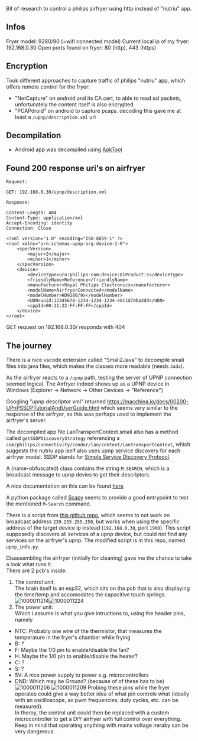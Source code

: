 Bit of research to control a philips airfryer using http instead of "nutriu" app.

## Infos

Fryer model: 9280/90 (=wifi connected model)
Current local ip of my fryer: 192.168.0.30
Open ports found on fryer: 80 (http), 443 (https)

## Encryption

Took different approaches to capture traffic of philips "nutriu" app, which offers remote control for the fryer:

- "NetCapture" on android and its CA cert, to able to read ssl packets, unfortunately the content itself is also encrypted
- "PCAPdroid" on android to capture pcaps. decoding this gave me at least a `/upnp/description.xml` uri

## Decompilation

- Android app was decompiled using [ApkTool](https://ibotpeaches.github.io/Apktool/)

## Found 200 response uri's on airfryer

```
Request: 

GET: 192.168.0.30/upnp/description.xml

Response:

Content-Length: 484
Content-Type: application/xml
Accept-Encoding: identity
Connection: Close

<?xml version="1.0" encoding="ISO-8859-1" ?>
<root xmlns="urn:schemas-upnp-org:device-1-0">
    <specVersion>
        <major>2</major>
        <minor>1</minor>
    </specVersion>
    <device>
        <deviceType>urn:philips-com:device:DiProduct:1</deviceType>
        <friendlyName>Reference</friendlyName>
        <manufacturer>Royal Philips Electronics</manufacturer>
        <modelName>AirfryerConnected</modelName>
        <modelNumber>HD9280/9x</modelNumber>
        <UDN>uuid:12345678-1234-1234-1234-e8c1d70ba3dd</UDN>
        <cppId>00:11:22:FF:FF:FF</cppId>
    </device>
</root>
```

GET request on 192.168.0.30/ responds with 404

## The journey

There is a nice vscode extension called "Smali2Java" to decompile smali files into java files, which makes the classes more readable (needs `Jadx`).

As the airfryer reacts to a `/upnp` path, testing the server of UPNP connection seemed logical.
The Airfryer indeed shows up as a UPNP device in WIndows (Explorer -> Network -> Other Devices -> "Reference")

Googling "upnp descriptor xml" returned <https://macchina.io/docs/00200-UPnPSSDPTutorialAndUserGuide.html>
which seems very similar to the response of the airfryer, so this was perhaps used to implement the airfryer's server.

The decompiled app file LanTransportContext.smali also has a method called `getSSDPDiscoveryStrategy` referencing a
`com/philips/connectivity/condor/lan/context/LanTransportContext`, which suggests the nutriu app iself also uses upnp
service discovery for each airfryer model. SSDP stands for [Simple Service Discovery Protocol](https://en.wikipedia.org/wiki/Simple_Service_Discovery_Protocol).

A (name-obfuscated) class contains the string `M-SEARCH`, which is a broadcast message to upnp devies to get their descriptors.

A nice documentation on this can be found [here](https://www.electricmonk.nl/log/2016/07/05/exploring-upnp-with-python/)

A python package called [Scapy](https://scapy.net/) seems to provide a good entrypoint to test the mentioned `M-Search` command.

There is a script from [this github repo](https://github.com/tenable/upnp_info), which seems to not work on broadcast address `239.255.255.250`, but works when using the specific address of the target device ip instead (`192.168.0.30`, port `1900`). This script supposedly discovers all services of a upnp device, but could not find any services on the airfryer's upnp. The modified script is in this repo, named `upnp_info.py`.

Disassembling the airfryer (initially for cleaning) gave me the chance to take a look what runs it.  
There are 2 pcb's inside:  
1. The control unit:  
The brain itself is an esp32, which sits on tha pcb that is also displaying the time/temp and accomodates the capacitive touch springs. 
![1000011214](https://github.com/DoganM95/Philips-Airfryer-Research/assets/38842553/c7ebc38e-69c6-48f2-bb94-45ad8c616ce3)![1000011224](https://github.com/DoganM95/Philips-Airfryer-Research/assets/38842553/21ba4f03-9652-45c3-a6dd-d0c4cbc3eda4)
2. The power unit:  
Which i assume is what you give intructions to, using the header pins, namely  
- NTC: Probably one wire of the thermistor, that measures the temperature in the fryer's chamber while frying
- B: ?
- F: Maybe the 1/0 pin to enable/disable the fan?
- H: Maybe the 1/0 pin to enable/disable the heater?
- C: ?
- S: ?
- 5V: A nice power supply to power e.g. microcontrollers
- DND: Which may be Ground? (because of of these has to be)
![1000011206](https://github.com/DoganM95/Philips-Airfryer-Research/assets/38842553/bfea9661-f68f-4454-abff-9a1089766c0f)
![1000011209](https://github.com/DoganM95/Philips-Airfryer-Research/assets/38842553/7af89a0a-955d-401f-8a6f-ba0ef998eb2d)
Probing these pins while the fryer operates could give a way better idea of what pin controls what (ideally with an oscilloscope, so pwm frequencies, duty cycles, etc. can be measured).  
In theroy, the control unit could then be replaced with a custom microcontroller to get a DIY airfryer with full control over everything. Keep in mind that operating anything with mains voltage neraby can be very dangerous.
